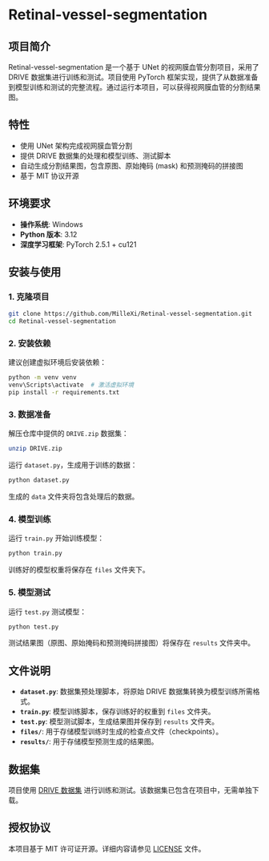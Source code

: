 # Retinal-vessel-segmentation

## 项目简介
Retinal-vessel-segmentation 是一个基于 UNet 的视网膜血管分割项目，采用了 DRIVE 数据集进行训练和测试。项目使用 PyTorch 框架实现，提供了从数据准备到模型训练和测试的完整流程。通过运行本项目，可以获得视网膜血管的分割结果图。



## 特性
- 使用 UNet 架构完成视网膜血管分割
- 提供 DRIVE 数据集的处理和模型训练、测试脚本
- 自动生成分割结果图，包含原图、原始掩码 (mask) 和预测掩码的拼接图
- 基于 MIT 协议开源



## 环境要求
- **操作系统**: Windows
- **Python 版本**: 3.12
- **深度学习框架**: PyTorch 2.5.1 + cu121



## 安装与使用

### 1. 克隆项目
```bash
git clone https://github.com/MilleXi/Retinal-vessel-segmentation.git
cd Retinal-vessel-segmentation
```

### 2. 安装依赖
建议创建虚拟环境后安装依赖：
```bash
python -m venv venv
venv\Scripts\activate  # 激活虚拟环境
pip install -r requirements.txt
```

### 3. 数据准备
解压仓库中提供的 `DRIVE.zip` 数据集：
```bash
unzip DRIVE.zip
```

运行 `dataset.py`，生成用于训练的数据：
```bash
python dataset.py
```
生成的 `data` 文件夹将包含处理后的数据。

### 4. 模型训练
运行 `train.py` 开始训练模型：
```bash
python train.py
```
训练好的模型权重将保存在 `files` 文件夹下。

### 5. 模型测试
运行 `test.py` 测试模型：
```bash
python test.py
```
测试结果图（原图、原始掩码和预测掩码拼接图）将保存在 `results` 文件夹中。



## 文件说明
- **`dataset.py`**: 数据集预处理脚本，将原始 DRIVE 数据集转换为模型训练所需格式。
- **`train.py`**: 模型训练脚本，保存训练好的权重到 `files` 文件夹。
- **`test.py`**: 模型测试脚本，生成结果图并保存到 `results` 文件夹。
- **`files/`**: 用于存储模型训练时生成的检查点文件（checkpoints）。
- **`results/`**: 用于存储模型预测生成的结果图。



## 数据集
项目使用 [DRIVE 数据集](https://drive.grand-challenge.org/) 进行训练和测试。该数据集已包含在项目中，无需单独下载。



## 授权协议
本项目基于 MIT 许可证开源。详细内容请参见 [LICENSE](LICENSE) 文件。

